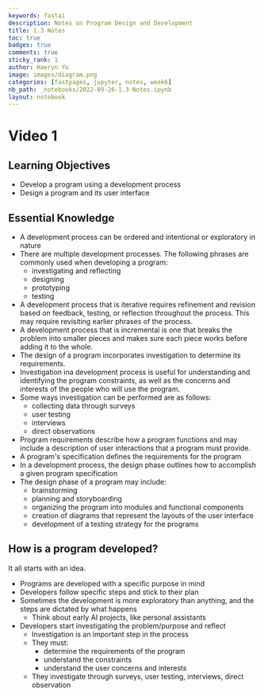 ```yaml
---
keywords: fastai
description: Notes on Program Design and Development
title: 1.3 Notes
toc: true 
badges: true
comments: true
sticky_rank: 1
author: Haeryn Yu
image: images/diagram.png
categories: [fastpages, jupyter, notes, week6]
nb_path: _notebooks/2022-09-26-1.3-Notes.ipynb
layout: notebook
---
```


<!--
#################################################
### THIS FILE WAS AUTOGENERATED! DO NOT EDIT! ###
#################################################
# file to edit: _notebooks/2022-09-26-1.3-Notes.ipynb
-->

<div class="container" id="notebook-container">
        
<div class="cell border-box-sizing text_cell rendered"><div class="inner_cell">
<div class="text_cell_render border-box-sizing rendered_html">
<h1 id="Video-1">Video 1<a class="anchor-link" href="#Video-1"> </a></h1><h2 id="Learning-Objectives">Learning Objectives<a class="anchor-link" href="#Learning-Objectives"> </a></h2><ul>
<li>Develop a program using a development process</li>
<li>Design a program and its user interface</li>
</ul>
<h2 id="Essential-Knowledge">Essential Knowledge<a class="anchor-link" href="#Essential-Knowledge"> </a></h2><ul>
<li>A development process can be ordered and intentional or exploratory in nature</li>
<li>There are multiple development processes. The following phrases are commonly used when developing a program:<ul>
<li>investigating and reflecting</li>
<li>designing </li>
<li>prototyping</li>
<li>testing</li>
</ul>
</li>
<li>A development process that is iterative requires refinement and revision based on feedback, testing, or reflection throughout the process. This may require revisiting earlier phrases of the process. </li>
<li>A development process that is incremental is one that breaks the problem into smaller pieces and makes sure each piece works before adding it to the whole.</li>
<li>The design of a program incorporates investigation to determine its requirements.</li>
<li>Investigation ina  development process is useful for understanding and identifying the program constraints, as well as the concerns and interests of the people who will use the program.</li>
<li>Some ways investigation can be performed are as follows:<ul>
<li>collecting data through surveys </li>
<li>user testing</li>
<li>interviews</li>
<li>direct observations</li>
</ul>
</li>
<li>Program requirements describe how a program functions and may include a description of user interactions that a program must provide.</li>
<li>A program's specification defines the requirements for the program</li>
<li>In a development process, the design phase outlines how to accomplish a given program specification</li>
<li>The design phase of a program may include:<ul>
<li>brainstorming</li>
<li>planning and storyboarding</li>
<li>organizing the program into modules and functional components</li>
<li>creation of diagrams that represent the layouts of the user interface</li>
<li>development of a testing strategy for the programs</li>
</ul>
</li>
</ul>
<h2 id="How-is-a-program-developed?">How is a program developed?<a class="anchor-link" href="#How-is-a-program-developed?"> </a></h2><p>It all starts with an idea.</p>
<ul>
<li>Programs are developed with a specific purpose in mind</li>
<li>Developers follow specific steps and stick to their plan</li>
<li>Sometimes the development is more exploratory than anything, and the steps are dictated by what happens<ul>
<li>Think about early AI projects, like personal assistants</li>
</ul>
</li>
<li>Developers start investigating the problem/purpose and reflect<ul>
<li>Investigation is an important step in the process</li>
<li>They must:<ul>
<li>determine the requirements of the program</li>
<li>understand the constraints</li>
<li>understand the user concerns and interests</li>
</ul>
</li>
<li>They investigate through surveys, user testing, interviews, direct observation </li>
</ul>
</li>
</ul>

</div>
</div>
</div>
</div>
 

